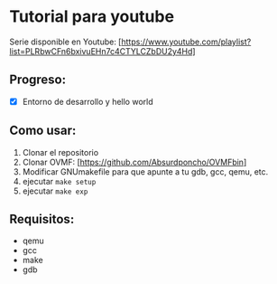 # Tutorial para youtube

Serie disponible en Youtube: [https://www.youtube.com/playlist?list=PLRbwCFn6bxivuEHn7c4CTYLCZbDU2y4Hd]

## Progreso:

- [x] Entorno de desarrollo y hello world

## Como usar:

1. Clonar el repositorio
2. Clonar OVMF: [https://github.com/Absurdponcho/OVMFbin]
3. Modificar GNUmakefile para que apunte a tu gdb, gcc, qemu, etc.
3. ejecutar `make setup`
4. ejecutar `make exp`

## Requisitos:

- qemu
- gcc
- make
- gdb
